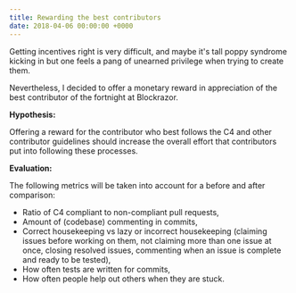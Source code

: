 ```yaml
---
title: Rewarding the best contributors
date: 2018-04-06 00:00:00 +0000
---
```

Getting incentives right is very difficult, and maybe it's tall poppy syndrome kicking in but one feels a pang of unearned privilege when trying to create them.

Nevertheless, I decided to offer a monetary reward in appreciation of the best contributor of the fortnight at Blockrazor.

**Hypothesis:**

Offering a reward for the contributor who best follows the C4 and other contributor guidelines should increase the overall effort that contributors put into following these processes.

**Evaluation:**

The following metrics will be taken into account for a before and after comparison:

* Ratio of C4 compliant to non-compliant pull requests,
* Amount of (codebase) commenting in commits,
* Correct housekeeping vs lazy or incorrect housekeeping (claiming issues before working on them, not claiming more than one issue at once, closing resolved issues, commenting when an issue is complete and ready to be tested),
* How often tests are written for commits,
* How often people help out others when they are stuck.